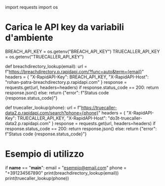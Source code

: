 import requests
import os

# Carica le API key da variabili d'ambiente
BREACH_API_KEY = os.getenv("BREACH_API_KEY")
TRUECALLER_API_KEY = os.getenv("TRUECALLER_API_KEY")

def breachdirectory_lookup(email):
    url = f"https://breachdirectory.p.rapidapi.com/?func=auto&term={email}"
    headers = {
        "X-RapidAPI-Key": BREACH_API_KEY,
        "X-RapidAPI-Host": "rohan-patra-breachdirectory.p.rapidapi.com"
    }
    response = requests.get(url, headers=headers)
    if response.status_code == 200:
        return response.json()
    else:
        return {"error": f"Status code {response.status_code}"}

def truecaller_lookup(phone):
    url = f"https://truecaller-data2.p.rapidapi.com/search?phone={phone}"
    headers = {
        "X-RapidAPI-Key": TRUECALLER_API_KEY,
        "X-RapidAPI-Host": "do3t-truecaller-data2.p.rapidapi.com"
    }
    response = requests.get(url, headers=headers)
    if response.status_code == 200:
        return response.json()
    else:
        return {"error": f"Status code {response.status_code}"}

# Esempio di utilizzo
if __name__ == "__main__":
    email = "esempio@email.com"
    phone = "+391234567890"
    print(breachdirectory_lookup(email))
    print(truecaller_lookup(phone))
